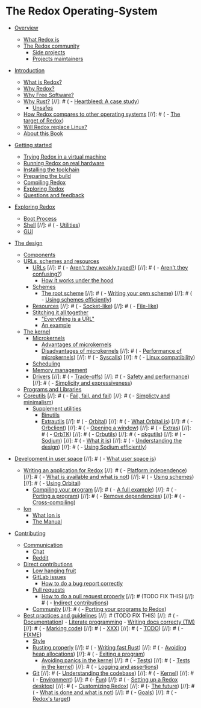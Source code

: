 # The Redox Operating-System

- [Overview](./overview/welcome.md)
    - [What Redox is](./overview/what_redox_is.md)
    - [The Redox community](./overview/community.md)
        - [Side projects](./overview/side_projects.md)
        - [Projects maintainers](./overview/maintainers.md)

- [Introduction](./introduction/index.md)
    - [What is Redox?](./introduction/what_is_redox.md)
    - [Why Redox?](./introduction/why_redox.md)
    - [Why Free Software?](./introduction/why_free_software.md)
    - [Why Rust?](./introduction/why_rust.md)
[//]: # (        - [Heartbleed: A case study]())
        - [Unsafes](./introduction/unsafes.md)
    - [How Redox compares to other operating systems](./introduction/how_redox_compares_to_other_operating_systems.md)
[//]: # (    - [The target of Redox]())
    - [Will Redox replace Linux?](./introduction/will_redox_replace_linux.md)
    - [About this Book](./introduction/about_this_book.md)

- [Getting started](./getting_started/getting_started.md)
    - [Trying Redox in a virtual machine](./getting_started/try_vm.md)
    - [Running Redox on real hardware](./getting_started/real_hardware.md)
    - [Installing the toolchain](./getting_started/installing_the_toolchain.md)
    - [Preparing the build](./getting_started/preparing_the_build.md)
    - [Compiling Redox](./getting_started/compiling_redox.md)
    - [Exploring Redox](./getting_started/exploring_redox.md)
    - [Questions and feedback](./getting_started/asking_questions_giving_feedback.md)

- [Exploring Redox](./explore/explore.md)
    - [Boot Process](./explore/boot_process.md)
    - [Shell](./explore/shell.md)
[//]: # (    - [Utilities]())
    - [GUI](./explore/gui.md)

- [The design](./design/design.md)
    - [Components](./design/components.md)
    - [URLs, schemes and resources](./design/urls_schemes_resources.md)
        - [URLs](./design/url/urls.md)
[//]: # (            - [Aren't they weakly typed?]())
[//]: # (            - [Aren't they confusing?]())
            - [How it works under the hood](./design/url/how_it_works.md)
        - [Schemes](./design/scheme/schemes.md)
            - [The root scheme](./design/scheme/the_root_scheme.md)
[//]: # (            - [Writing your own scheme]())
[//]: # (            - [Using schemes efficiently]())
        - [Resources](./design/resource/resources.md)
[//]: # (            - [Socket-like]())
[//]: # (            - [File-like]())
        - [Stitching it all together](./design/url_scheme_resource/stiching_it_all_together.md)
            - ["Everything is a URL"](./design/url_scheme_resource/everything_is_a_url.md)
            - [An example](./design/url_scheme_resource/example.md)
    - [The kernel](./design/kernel/kernel.md)
        - [Microkernels](./design/kernel/microkernels.md)
            - [Advantages of microkernels](./design/kernel/advantages.md)
            - [Disadvantages of microkernels](./design/kernel/disadvantages.md)
[//]: # (            - [Performance of microkernels]())
[//]: # (        - [Syscalls]())
[//]: # (            - [Linux compatibility]())
        - [Scheduling](./design/scheduling)
        - [Memory management](./design/memory)
        - [Drivers](./design/drivers)
[//]: # (    - [Trade-offs]())
[//]: # (        - [Safety and performance]())
[//]: # (        - [Simplicity and expressiveness]())
    - [Programs and Libraries](./design/programs_libraries.md)
    - [Coreutils](./design/coreutils/coreutils.md)
[//]: # (        - [Fail, fail, and fail]())
[//]: # (        - [Simplicty and minimalism]())
        - [Supplement utilities](./design/coreutils/supplement/index.md)
            - [Binutils](./design/coreutils/supplement/binutils.md)
            - [Extrautils](./design/coreutils/supplement/extrautils.md)
[//]: # (    - [Orbital]())
[//]: # (        - [What Orbital is]())
[//]: # (        - [Orbclient]())
[//]: # (        - [Opening a window]())
[//]: # (        - [Extras]())
[//]: # (            - [OrbTK]())
[//]: # (            - [Orbutils]())
[//]: # (    - [pkgutils]())
[//]: # (    - [Sodium]())
[//]: # (        - [What it is]())
[//]: # (        - [Understanding the design]())
[//]: # (        - [Using Sodium efficiently]())
- [Development in user space](./userspace/index.md)
[//]: # (    - [What user space is]())
    - [Writing an application for Redox](./userspace/writing_application/index.md)
[//]: # (        - [Platform independence]())
[//]: # (            - [What is available and what is not]())
[//]: # (        - [Using schemes]())
[//]: # (        - [Using Orbital]())
        - [Compiling your program](./userspace/writing_application/compiling_program.md)
[//]: # (        - [A full example]())
[//]: # (    - [Porting a program]())
[//]: # (        - [Remove dependencies]())
[//]: # (        - [Cross-compiling]())
    - [Ion](./userspace/ion/ion.md)
        - [What Ion is](./userspace/ion/what_ion_is.md)
        - [The Manual](./userspace/ion/the_manual.md)

- [Contributing](./contributing/contributing.md)
    - [Communication](./contributing/communication/index.md)
        - [Chat](./contributing/communication/chat.md)
        - [Reddit](./contributing/communication/reddit.md)
    - [Direct contributions](./contributing/direct_contributions/index.md)
        - [Low hanging fruit](./contributing/direct_contributions/low_hanging_fruit.md)
        - [GitLab issues](./contributing/direct_contributions/gitlab_issues.md)
            - [How to do a bug report correctly](./contributing/direct_contributions/creating_proper_bug_reports.md)
        - [Pull requests](./contributing/direct_contributions/pull_requests.md)
            - [How to do a pull request properly](./contributing/direct_contributions/creating_proper_pull_requests.md)
[//]: # (TODO FIX THIS)
[//]: # (    - [Indirect contributions]())
        - [Community](./contributing/indirect_contributions/community.md)
[//]: # (        - [Porting your programs to Redox]())
    - [Best practices and guidelines](./contributing/best_practices/overview.md)
[//]: # (TODO FIX THIS)
[//]: # (        - [Documentation]())
            - [Literate programming](./contributing/documentation/literate_programming.md)
            - [Writing docs correcty (TM)](./contributing/documentation/writing_docs_correctly.md)
[//]: # (            - [Marking code]())
[//]: # (                - [XXX]())
[//]: # (                - [TODO]())
[//]: # (                - [FIXME]())
        - [Style](./contributing/best_practices/style.md)
        - [Rusting properly](./contributing/best_practices/rusting_properly.md)
[//]: # (            - [Writing fast Rust]())
[//]: # (            - [Avoiding heap allocations]())
[//]: # (            - [Exiting a program]())
            - [Avoiding panics in the kernel](./contributing/best_practices/avoiding_kernel_panics.md)
[//]: # (        - [Tests]())
[//]: # (            - [Tests in the kernel]())
[//]: # (        - [Logging and assertions]())
        - [Git](./contributing/best_practices/git.md)
[//]: # (- [Understanding the codebase]())
[//]: # (    - [Kernel]())
[//]: # (        - [Environment]())
[//]: # (- [Fun]())
[//]: # (    - [Setting up a Redox desktop]())
[//]: # (    - [Customizing Redox]())
[//]: # (- [The future]())
[//]: # (    - [What is done and what is not]())
[//]: # (    - [Goals]())
[//]: # (    - [Redox's target]())
